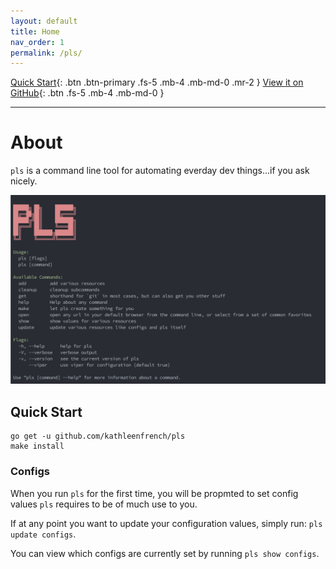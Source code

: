 ```yaml
---
layout: default
title: Home
nav_order: 1
permalink: /pls/
---
```


[Quick Start](#quick-start){: .btn .btn-primary .fs-5 .mb-4 .mb-md-0 .mr-2 } [View it on GitHub](https://github.com/kathleenfrench/pls){: .btn .fs-5 .mb-4 .mb-md-0 }

---

# About

`pls` is a command line tool for automating everday dev things...if you ask nicely.

![](./assets/pls_main.png)

## Quick Start

```
go get -u github.com/kathleenfrench/pls
make install
```

### Configs

When you run `pls` for the first time, you will be propmted to set config values `pls` requires to be of much use to you.

If at any point you want to update your configuration values, simply run: `pls update configs`.

You can view which configs are currently set by running `pls show configs`.